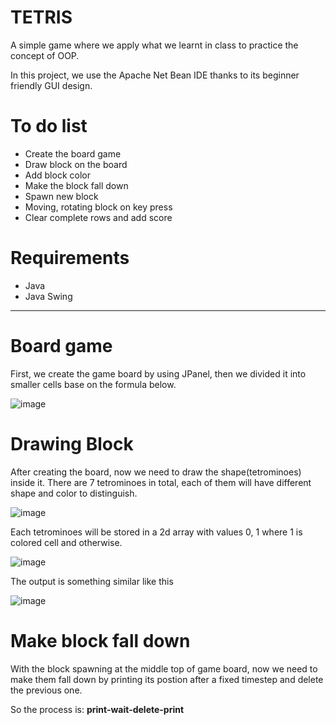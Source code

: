 # TETRIS
A simple game where we apply what we learnt in class to practice the concept of OOP.

In this project, we use the Apache Net Bean IDE thanks to its beginner friendly GUI design. 

# To do list
 * Create the board game
 * Draw block on the board
 * Add block color
 * Make the block fall down
 * Spawn new block
 * Moving, rotating block on key press
 * Clear complete rows and add score
# Requirements
 * Java
 * Java Swing
 ---
 # Board game
 First, we create the game board by using JPanel, then we divided it into smaller cells base on the formula below.
 
 ![image](https://user-images.githubusercontent.com/52684784/170531720-a78f9f77-d865-4352-a5c3-d117951f5b68.png)
 # Drawing Block 
 After creating the board, now we need to draw the shape(tetrominoes) inside it.
 There are 7 tetrominoes in total, each of them will have different shape and color to distinguish.
 
 ![image](https://user-images.githubusercontent.com/52684784/170532176-af0e42d7-e8be-4d5b-827c-bd0361053e7c.png)
 
 Each tetrominoes will be stored in a 2d array with values 0, 1 where 1 is colored cell and otherwise.
 
 ![image](https://user-images.githubusercontent.com/52684784/170536852-7fd7791d-2aae-4706-9948-4323bbec6fc0.png)
 
 The output is something similar like this 
 
 ![image](https://user-images.githubusercontent.com/52684784/170541897-8541c3e1-042b-4b1d-b70c-f8e175f17076.png)
 # Make block fall down
 With the block spawning at the middle top of game board, now we need to make them fall down by 
 printing its postion after a fixed timestep and delete the previous one.
 
 So the process is: **print-wait-delete-print**

 
